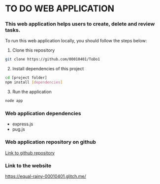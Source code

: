# TO DO WEB APPLICATION

### This web application helps users to create, delete and review tasks.

To run this web application locally, you should follow the steps below:

1. Clone this repository
```bash
git clone https://github.com/00010401/ToDo1
```

2. Install dependencies of this project
```bash
cd [project folder]
npm install [dependencies]
```

3. Run the application
```bash
node app
```

### Web application dependencies
- express.js
- pug.js

### Web application repository on github
[Link to github repository](https://github.com/00010401/ToDo1)

### Link to the website
https://equal-rainy-00010401.glitch.me/

